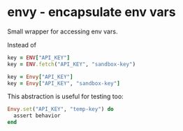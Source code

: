 # envy - encapsulate env vars

Small wrapper for accessing env vars.

Instead of
```ruby
key = ENV["API_KEY"]
key = ENV.fetch("API_KEY", "sandbox-key")
```

```ruby
key = Envy["API_KEY"]
key = Envy["API_KEY", "sandbox-key"]
```

This abstraction is useful for testing too:
```ruby
Envy.set("API_KEY", "temp-key") do
  assert behavior
end
```
